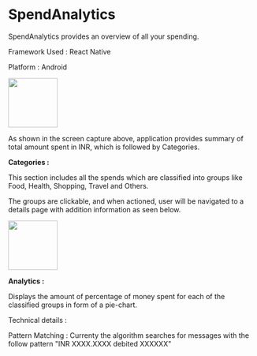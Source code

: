 # SpendAnalytics
SpendAnalytics provides an overview of all your spending.

Framework Used : React Native 

Platform : Android

<img src="https://user-images.githubusercontent.com/46014247/148705545-3fdeb87d-860e-49b3-be22-a96d28c57d6d.png" width="100">


As shown in the screen capture above, application provides summary of total amount spent in INR, which is followed by Categories.

<b>Categories : </b>

This section includes all the spends which are classified into groups like Food, Health, Shopping, Travel and Others.

The groups are clickable, and when actioned, user  will be navigated to a details page with addition information as seen below.

<img src="https://user-images.githubusercontent.com/46014247/148705716-cc0904e4-74de-48f9-b09e-e9fdf6f2fc31.png" width="100">

<b>Analytics : </b>

Displays the amount of percentage of money spent for each of the classified groups in form of a pie-chart.


Technical details : 

Pattern Matching : Currenty the algorithm searches for messages with the follow pattern "INR XXXX.XXXX debited XXXXXX"

